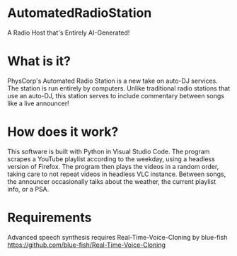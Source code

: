 # AutomatedRadioStation
A Radio Host that's Entirely AI-Generated!

# What is it?
PhysCorp's Automated Radio Station is a new take on auto-DJ services. The station is run entirely by computers. Unlike traditional radio stations that use an auto-DJ, this station serves to include commentary between songs like a live announcer!

# How does it work?
This software is built with Python in Visual Studio Code. The program scrapes a YouTube playlist according to the weekday, using a headless version of Firefox. The program then plays the videos in a random order, taking care to not repeat videos in headless VLC instance. Between songs, the announcer occasionally talks about the weather, the current playlist info, or a PSA.

# Requirements
Advanced speech synthesis requires Real-Time-Voice-Cloning by blue-fish
https://github.com/blue-fish/Real-Time-Voice-Cloning
